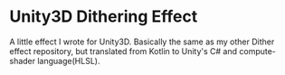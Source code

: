 # Unity3D Dithering Effect

A little effect I wrote for Unity3D. Basically the same as my other Dither effect repository, but translated from Kotlin to Unity's C# and compute-shader language(HLSL).
